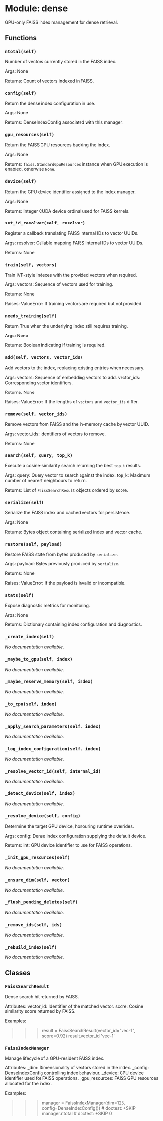 # Module: dense

GPU-only FAISS index management for dense retrieval.

## Functions

### `ntotal(self)`

Number of vectors currently stored in the FAISS index.

Args:
None

Returns:
Count of vectors indexed in FAISS.

### `config(self)`

Return the dense index configuration in use.

Args:
None

Returns:
DenseIndexConfig associated with this manager.

### `gpu_resources(self)`

Return the FAISS GPU resources backing the index.

Args:
None

Returns:
`faiss.StandardGpuResources` instance when GPU execution is enabled, otherwise ``None``.

### `device(self)`

Return the GPU device identifier assigned to the index manager.

Args:
None

Returns:
Integer CUDA device ordinal used for FAISS kernels.

### `set_id_resolver(self, resolver)`

Register a callback translating FAISS internal IDs to vector UUIDs.

Args:
resolver: Callable mapping FAISS internal IDs to vector UUIDs.

Returns:
None

### `train(self, vectors)`

Train IVF-style indexes with the provided vectors when required.

Args:
vectors: Sequence of vectors used for training.

Returns:
None

Raises:
ValueError: If training vectors are required but not provided.

### `needs_training(self)`

Return True when the underlying index still requires training.

Args:
None

Returns:
Boolean indicating if training is required.

### `add(self, vectors, vector_ids)`

Add vectors to the index, replacing existing entries when necessary.

Args:
vectors: Sequence of embedding vectors to add.
vector_ids: Corresponding vector identifiers.

Returns:
None

Raises:
ValueError: If the lengths of `vectors` and `vector_ids` differ.

### `remove(self, vector_ids)`

Remove vectors from FAISS and the in-memory cache by vector UUID.

Args:
vector_ids: Identifiers of vectors to remove.

Returns:
None

### `search(self, query, top_k)`

Execute a cosine-similarity search returning the best `top_k` results.

Args:
query: Query vector to search against the index.
top_k: Maximum number of nearest neighbours to return.

Returns:
List of `FaissSearchResult` objects ordered by score.

### `serialize(self)`

Serialize the FAISS index and cached vectors for persistence.

Args:
None

Returns:
Bytes object containing serialized index and vector cache.

### `restore(self, payload)`

Restore FAISS state from bytes produced by `serialize`.

Args:
payload: Bytes previously produced by `serialize`.

Returns:
None

Raises:
ValueError: If the payload is invalid or incompatible.

### `stats(self)`

Expose diagnostic metrics for monitoring.

Args:
None

Returns:
Dictionary containing index configuration and diagnostics.

### `_create_index(self)`

*No documentation available.*

### `_maybe_to_gpu(self, index)`

*No documentation available.*

### `_maybe_reserve_memory(self, index)`

*No documentation available.*

### `_to_cpu(self, index)`

*No documentation available.*

### `_apply_search_parameters(self, index)`

*No documentation available.*

### `_log_index_configuration(self, index)`

*No documentation available.*

### `_resolve_vector_id(self, internal_id)`

*No documentation available.*

### `_detect_device(self, index)`

*No documentation available.*

### `_resolve_device(self, config)`

Determine the target GPU device, honouring runtime overrides.

Args:
config: Dense index configuration supplying the default device.

Returns:
int: GPU device identifier to use for FAISS operations.

### `_init_gpu_resources(self)`

*No documentation available.*

### `_ensure_dim(self, vector)`

*No documentation available.*

### `_flush_pending_deletes(self)`

*No documentation available.*

### `_remove_ids(self, ids)`

*No documentation available.*

### `_rebuild_index(self)`

*No documentation available.*

## Classes

### `FaissSearchResult`

Dense search hit returned by FAISS.

Attributes:
vector_id: Identifier of the matched vector.
score: Cosine similarity score returned by FAISS.

Examples:
>>> result = FaissSearchResult(vector_id="vec-1", score=0.92)
>>> result.vector_id
'vec-1'

### `FaissIndexManager`

Manage lifecycle of a GPU-resident FAISS index.

Attributes:
_dim: Dimensionality of vectors stored in the index.
_config: DenseIndexConfig controlling index behaviour.
_device: GPU device identifier used for FAISS operations.
_gpu_resources: FAISS GPU resources allocated for the index.

Examples:
>>> manager = FaissIndexManager(dim=128, config=DenseIndexConfig())  # doctest: +SKIP
>>> manager.ntotal  # doctest: +SKIP
0
